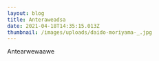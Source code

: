 ```yaml
---
layout: blog
title: Anteraweadsa
date: 2021-04-18T14:35:15.013Z
thumbnail: /images/uploads/daido-moriyama-_.jpg
---
```

Antearwewaawe